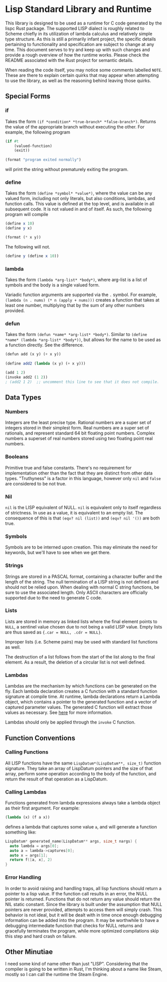 # Lisp Standard Library and Runtime

This library is designed to be used as a runtime for C code generated by the lispc Rust package. The supported LISP
dialect is roughly related to Scheme chiefly in its utilization of lambda calculus and relatively simple type structure.
As this is still a primarily infant project, the specific details pertaining to functionality and specification are
subject to change at any time. This document serves to try and keep up with such changes and provide a rough overview of
how the runtime works. Please check the README associated with the Rust project for semantic details.

When reading the code itself, you may notice some comments labelled `NOTE`. These are there to explain certain quirks
that may appear when attempting to use the library, as well as the reasoning behind leaving those quirks.

## Special Forms

### if

Takes the form `(if *condition* *true-branch* *false-branch*)`. Returns the value of the appropriate branch without 
executing the other. For example, the following program

```scheme
(if #t
    (valued-function)
    (exit))
    
(format "program exited normally")
```

will print the string without prematurely exiting the program.

### define

Takes the form `(define *symbol* *value*)`, where the value can be any valued form, including not only literals, but
also conditions, lambdas, and function calls. This value is defined at the top level, and is available in all subsequent
code. It is not valued in and of itself. As such, the following program will compile

```scheme
(define x 10)
(define y x)

(format (* x y))
```

The following will not.

```scheme
(define y (define x 10))
```

### lambda

Takes the form `(lambda *arg-list* *body*)`, where arg-list is a list of symbols and the body is a single valued form. 

Variadic function arguments are supported via the `.` symbol. For example, `(lambda (n . nums) (* n (apply + nums)))`
creates a function that takes at least one number, multiplying that by the sum of any other numbers provided.

### defun

Takes the form `(defun *name* *arg-list* *body*)`. Similar to `(define *name* (lambda *arg-list* *body*))`, but allows
for the name to be used as a function directly. See the difference.

```scheme
(defun add (x y) (+ x y))
    
(define add2 (lambda (x y) (+ x y)))

(add 1 2)
(invoke add2 (1 2))
; (add2 1 2)  ;; uncomment this line to see that it does not compile.
```

## Data Types

### Numbers

Integers are the least precise type. Rational numbers are a super set of integers stored in their simplest form. Real 
numbers are a super set of rationals, and represent standard 64 bit floating point numbers. Complex numbers a superset
of real numbers stored using two floating point real numbers.

### Booleans

Primitive true and false constants. There's no requirement for implementation other than the fact that they are distinct
from other data types. "Truthyness" is a factor in this language, however only `nil` and `false` are considered to be 
not true.

### Nil

`nil` is the LISP equivalent of NULL. `nil` is equivalent only to itself regardless of strictness. In use as a value, it
is equivalent to an empty list. The consequence of this is that `(eqv? nil (list))` and `(eqv? nil '())` are both true.

### Symbols
Symbols are to be interned upon creation. This may eliminate the need for keywords, but we'll have to see when we get 
there.

### Strings

Strings are stored in a PASCAL format, containing a character buffer and the length of the string. The null termination
of a LISP string is not defined and should not be relied upon. When dealing with normal C string functions, be sure to
use the associated length. Only ASCII characters are officially supported due to the need to generate C code.

### Lists

Lists are stored in memory as linked lists where the final element points to `NULL`, a sentinel value chosen due to not
being a valid LISP value. Empty lists are thus saved as `{.car = NULL, .cdr = NULL}`.

Improper lists (i.e. Scheme pairs) may be used with standard list functions as well.

The destruction of a list follows from the start of the list along to the final element. As a result, the deletion of a
circular list is not well defined.

### Lambdas

Lambdas are the mechanism by which functions can be generated on the fly. Each lambda declaration creates a C function
with a standard function signature at compile time. At runtime, lambda declarations return a
Lambda object, which contains a pointer to the generated function and a vector of captured parameter values. The 
generated C function will extract those values as necessary. See [here](#calling-lambdas) for more information.

Lambdas should only be applied through the `invoke` C function.

## Function Conventions

### Calling Functions

All LISP functions have the same `LispDatum*(LispDatum**, size_t)` function signature. They take an array of LispDatum 
pointers and the size of that array, perform some operation according to the body of the function, and return the result
of that operation as a LispDatum.

### Calling Lambdas

Functions generated from lambda expressions always take a lambda object as their first argument. For example:

```scheme
(lambda (x) (f a x))
```

defines a lambda that captures some value `a`, and will generate a function something like:

```c++
LispDatum* generated_name(LispDatum** args, size_t nargs) {
  auto lambda = args[0];
  auto a = lambda->captures[0];
  auto x = args[1];
  return f([a, x], 2)
}
```

### Error Handling

In order to avoid raising and handling traps, all lisp functions should return a pointer to a lisp value. If the
function call results in an error, the NULL pointer is returned. Functions that do not return any value should return
the NIL static constant. Since the library is built under the assumption that NULL pointers are never provided,
attempts to access them will simply crash. This behavior is not ideal, but it will be dealt with in time once enough 
debugging information can be added into the program. It may be worthwhile to have a debugging intermediate function that
checks for NULL returns and gracefully terminates the program, while more optimized compilations skip this step and hard
crash on failure. 

## Other Minutiae

I need some kind of name other than just "LISP". Considering that the compiler is going to be written in Rust, I'm
thinking about a name like Steam, mostly so I can call the runtime the Steam Engine.